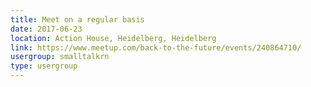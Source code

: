 ```yaml
---
title: Meet on a regular basis
date: 2017-06-23
location: Action House, Heidelberg, Heidelberg
link: https://www.meetup.com/back-to-the-future/events/240864710/
usergroup: smalltalkrn
type: usergroup
---
```


